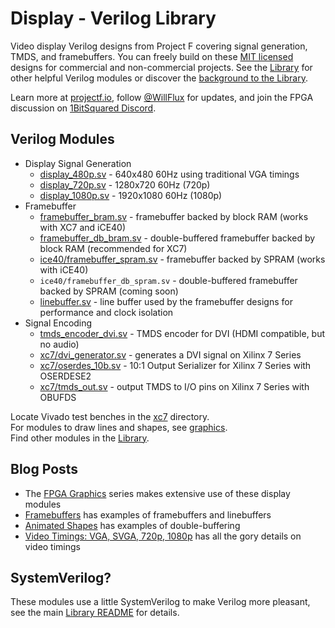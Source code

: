 # Display - Verilog Library

Video display Verilog designs from Project F covering signal generation, TMDS, and framebuffers. You can freely build on these [MIT licensed](../../LICENSE) designs for commercial and non-commercial projects. See the [Library](../) for other helpful Verilog modules or discover the [background to the Library](https://projectf.io/posts/verilog-library-announcement/).

Learn more at [projectf.io](https://projectf.io/), follow [@WillFlux](https://twitter.com/WillFlux) for updates, and join the FPGA discussion on [1BitSquared Discord](https://1bitsquared.com/pages/chat).

## Verilog Modules

* Display Signal Generation
  * [display_480p.sv](display_480p.sv) - 640x480 60Hz using traditional VGA timings
  * [display_720p.sv](display_720p.sv) - 1280x720 60Hz (720p)
  * [display_1080p.sv](display_1080p.sv) - 1920x1080 60Hz (1080p)
* Framebuffer
  * [framebuffer_bram.sv](framebuffer_bram.sv) - framebuffer backed by block RAM (works with XC7 and iCE40)
  * [framebuffer_db_bram.sv](framebuffer_db_bram.sv) - double-buffered framebuffer backed by block RAM (recommended for XC7)
  * [ice40/framebuffer_spram.sv](ice40/framebuffer_spram.sv) - framebuffer backed by SPRAM (works with iCE40)
  * `ice40/framebuffer_db_spram.sv` - double-buffered framebuffer backed by SPRAM (coming soon)
  * [linebuffer.sv](linebuffer.sv) - line buffer used by the framebuffer designs for performance and clock isolation
* Signal Encoding
  * [tmds_encoder_dvi.sv](tmds_encoder_dvi.sv) - TMDS encoder for DVI (HDMI compatible, but no audio)
  * [xc7/dvi_generator.sv](xc7/dvi_generator.sv) - generates a DVI signal on Xilinx 7 Series
  * [xc7/oserdes_10b.sv](xc7/oserdes_10b.sv) - 10:1 Output Serializer for Xilinx 7 Series with OSERDESE2
  * [xc7/tmds_out.sv](xc7/tmds_out.sv) - output TMDS to I/O pins on Xilinx 7 Series with OBUFDS

Locate Vivado test benches in the [xc7](xc7) directory.  
For modules to draw lines and shapes, see [graphics](../graphics/).  
Find other modules in the [Library](../).

## Blog Posts

* The [FPGA Graphics](https://projectf.io/posts/fpga-graphics/) series makes extensive use of these display modules
* [Framebuffers](https://projectf.io/posts/framebuffers/) has examples of framebuffers and linebuffers
* [Animated Shapes](https://projectf.io/posts/animated-shapes/) has examples of double-buffering
* [Video Timings: VGA, SVGA, 720p, 1080p](https://projectf.io/posts/video-timings-vga-720p-1080p/) has all the gory details on video timings

## SystemVerilog?

These modules use a little SystemVerilog to make Verilog more pleasant, see the main [Library README](../README.md#systemverilog) for details.

